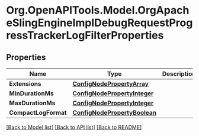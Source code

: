 # Org.OpenAPITools.Model.OrgApacheSlingEngineImplDebugRequestProgressTrackerLogFilterProperties
## Properties

Name | Type | Description | Notes
------------ | ------------- | ------------- | -------------
**Extensions** | [**ConfigNodePropertyArray**](ConfigNodePropertyArray.md) |  | [optional] 
**MinDurationMs** | [**ConfigNodePropertyInteger**](ConfigNodePropertyInteger.md) |  | [optional] 
**MaxDurationMs** | [**ConfigNodePropertyInteger**](ConfigNodePropertyInteger.md) |  | [optional] 
**CompactLogFormat** | [**ConfigNodePropertyBoolean**](ConfigNodePropertyBoolean.md) |  | [optional] 

[[Back to Model list]](../README.md#documentation-for-models) [[Back to API list]](../README.md#documentation-for-api-endpoints) [[Back to README]](../README.md)

